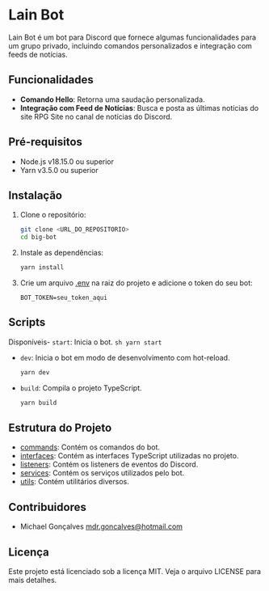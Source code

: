# Lain Bot

Lain Bot é um bot para Discord que fornece algumas funcionalidades para um grupo privado, incluindo comandos personalizados e integração com feeds de notícias.

## Funcionalidades

- **Comando Hello**: Retorna uma saudação personalizada.
- **Integração com Feed de Notícias**: Busca e posta as últimas notícias do site RPG Site no canal de notícias do Discord.

## Pré-requisitos

- Node.js v18.15.0 ou superior
- Yarn v3.5.0 ou superior

## Instalação

1. Clone o repositório:
    ```sh
    git clone <URL_DO_REPOSITORIO>
    cd big-bot
    ```

2. Instale as dependências:
    ```sh
    yarn install
    ```

3. Crie um arquivo [.env](http://_vscodecontentref_/1) na raiz do projeto e adicione o token do seu bot:
    ```env
    BOT_TOKEN=seu_token_aqui
    ```

## Scripts 

Disponíveis- `start`: Inicia o bot.
    ```sh
    yarn start
    ```

- `dev`: Inicia o bot em modo de desenvolvimento com hot-reload.
    ```sh
    yarn dev
    ```

- `build`: Compila o projeto TypeScript.
    ```sh
    yarn build
    ```

## Estrutura do Projeto

- [commands](http://_vscodecontentref_/2): Contém os comandos do bot.
- [interfaces](http://_vscodecontentref_/3): Contém as interfaces TypeScript utilizadas no projeto.
- [listeners](http://_vscodecontentref_/4): Contém os listeners de eventos do Discord.
- [services](http://_vscodecontentref_/5): Contém os serviços utilizados pelo bot.
- [utils](http://_vscodecontentref_/6): Contém utilitários diversos.

## Contribuidores

- Michael Gonçalves <mdr.goncalves@hotmail.com>

## Licença

Este projeto está licenciado sob a licença MIT. Veja o arquivo LICENSE para mais detalhes.